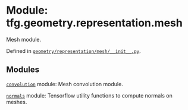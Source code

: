 <div itemscope itemtype="http://developers.google.com/ReferenceObject">
<meta itemprop="name" content="tfg.geometry.representation.mesh" />
<meta itemprop="path" content="Stable" />
</div>

# Module: tfg.geometry.representation.mesh

Mesh module.



Defined in [`geometry/representation/mesh/__init__.py`](https://cs.corp.google.com/#piper///depot/google3/third_party/py/tensorflow_graphics/geometry/representation/mesh/__init__.py).

<!-- Placeholder for "Used in" -->


## Modules

[`convolution`](../../../tfg/geometry/representation/mesh/convolution.md) module: Mesh convolution module.

[`normals`](../../../tfg/geometry/representation/mesh/normals.md) module: Tensorflow utility functions to compute normals on meshes.

